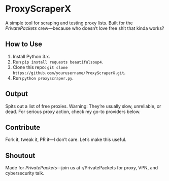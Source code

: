 # ProxyScraperX
A simple tool for scraping and testing proxy lists. Built for the *PrivatePackets* crew—because who doesn’t love free shit that kinda works?

## How to Use
1. Install Python 3.x.
2. Run `pip install requests beautifulsoup4`.
3. Clone this repo: `git clone https://github.com/yourusername/ProxyScraperX.git`.
4. Run `python proxyscraper.py`.

## Output
Spits out a list of free proxies. Warning: They’re usually slow, unreliable, or dead. For serious proxy action, check my go-to providers below.

## Contribute
Fork it, tweak it, PR it—I don’t care. Let’s make this useful.

## Shoutout
Made for *PrivatePackets*—join us at r/PrivatePackets for proxy, VPN, and cybersecurity talk.
